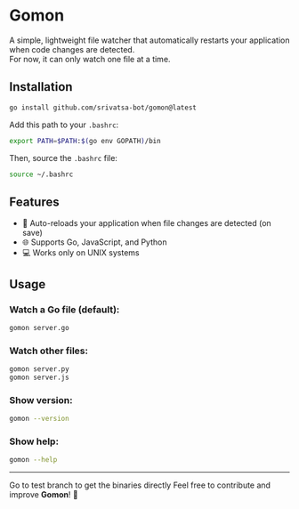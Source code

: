 # Gomon  

A simple, lightweight file watcher that automatically restarts your application when code changes are detected.  
For now, it can only watch one file at a time.  

## Installation  

```bash
go install github.com/srivatsa-bot/gomon@latest
```

Add this path to your `.bashrc`:  

```bash
export PATH=$PATH:$(go env GOPATH)/bin
```

Then, source the `.bashrc` file:  

```bash
source ~/.bashrc
```

## Features  

- 🔄 Auto-reloads your application when file changes are detected (on save)  
- 🌐 Supports Go, JavaScript, and Python  
- 💻 Works only on UNIX systems  

## Usage  

### Watch a Go file (default):  
```bash
gomon server.go
```

### Watch other files:  
```bash
gomon server.py
gomon server.js
```

### Show version:  
```bash
gomon --version
```

### Show help:  
```bash
gomon --help
```

---
Go to test branch to get the binaries directly
Feel free to contribute and improve **Gomon**! 🚀
